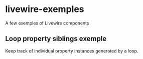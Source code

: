 # livewire-exemples
A few exemples of Livewire components


## Loop property siblings exemple
Keep track of individual property instances generated by a loop.

